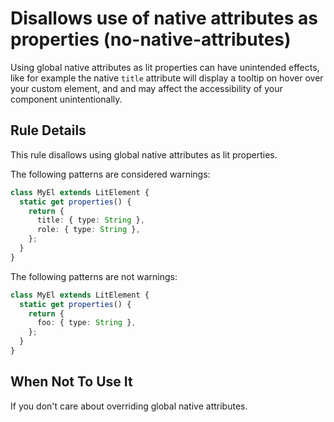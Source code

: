 # Disallows use of native attributes as properties (no-native-attributes)

Using global native attributes as lit properties can have unintended effects,
like for example the native `title` attribute will display a tooltip on hover
over your custom element, and and may affect the accessibility of your component
unintentionally.

## Rule Details

This rule disallows using global native attributes as lit properties.

The following patterns are considered warnings:

```ts
class MyEl extends LitElement {
  static get properties() {
    return {
      title: { type: String },
      role: { type: String },
    };
  }
}
```

The following patterns are not warnings:

```ts
class MyEl extends LitElement {
  static get properties() {
    return {
      foo: { type: String },
    };
  }
}
```

## When Not To Use It

If you don't care about overriding global native attributes.
